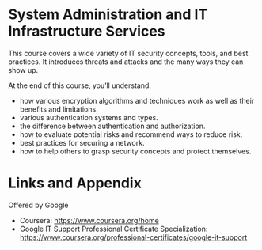 # System Administration and IT Infrastructure Services

This course covers a wide variety of IT security concepts, tools, and best practices. It introduces threats and attacks and the many ways they can show up.  

At the end of this course, you’ll understand:
* how various encryption algorithms and techniques work as well as their benefits and limitations.
* various authentication systems and types.
* the difference between authentication and authorization.
* how to evaluate potential risks and recommend ways to reduce risk.
* best practices for securing a network.
* how to help others to grasp security concepts and protect themselves.

Links and Appendix
========================================================
Offered by Google


- Coursera: https://www.coursera.org/home
- Google IT Support Professional Certificate Specialization: https://www.coursera.org/professional-certificates/google-it-support

